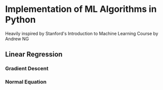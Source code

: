 # Implementation of ML Algorithms in Python

Heavily inspired by Stanford's Introduction to Machine Learning Course by Andrew NG

## Linear Regression

### Gradient Descent

### Normal Equation